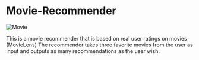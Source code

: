 # Movie-Recommender

![Movie](image.jpg)


This is a movie recommender that is based on real user ratings on movies (MovieLens)
The recommender takes three favorite movies from the user as input and outputs as many recommendations as the user wish.

